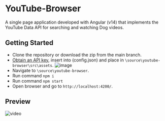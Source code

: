 # YouTube-Browser
A single page application developed with Angular (v14) that implements the YouTube Data API for searching and watching Dog videos.

## Getting Started

- Clone the repository or download the zip from the main branch.
- [Obtain an API key](https://cloud.google.com/docs/authentication/api-keys#create), insert into (config.json) and place in `\source\youtube-browser\src\assets`.
![image](https://user-images.githubusercontent.com/83884673/210089432-dadfb78c-b9b8-46e6-8583-1d2346185949.png)
- Navigate to `\source\youtube-browser`.
- Run command `npm i`
- Run command `npm start`
- Open browser and go to `http://localhost:4200/`.

## Preview

![video](https://user-images.githubusercontent.com/83884673/202920271-c3a948cd-01d5-4b79-bdd6-cc31749d0f26.gif)

